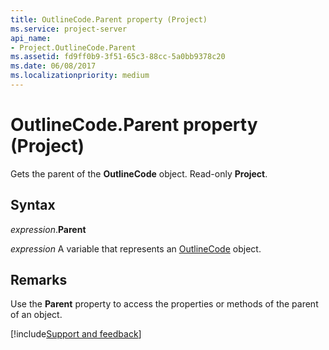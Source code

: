 ```yaml
---
title: OutlineCode.Parent property (Project)
ms.service: project-server
api_name:
- Project.OutlineCode.Parent
ms.assetid: fd9ff0b9-3f51-65c3-88cc-5a0bb9378c20
ms.date: 06/08/2017
ms.localizationpriority: medium
---
```



# OutlineCode.Parent property (Project)

Gets the parent of the **OutlineCode** object. Read-only **Project**.


## Syntax

_expression_.**Parent**

_expression_ A variable that represents an [OutlineCode](./Project.OutlineCode.md) object.


## Remarks

Use the **Parent** property to access the properties or methods of the parent of an object.

[!include[Support and feedback](~/includes/feedback-boilerplate.md)]